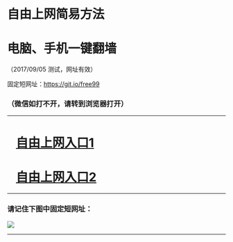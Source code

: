 ﻿# 自由上网简易方法

# 电脑、手机一键翻墙

（2017/09/05 测试，网址有效）

固定短网址：https://git.io/free99

### （微信如打不开，请转到浏览器打开）


***





# &nbsp;&nbsp; <a href="http://ft885127627.fwq-tz1001.xyz/fwqtz01.html?t=090500110323 " target="_blank">自由上网入口1</a>
# &nbsp;&nbsp; <a href="http://ft2575622757.fwq-tz1002.xyz/fwqtz02.html?t=090500117231 " target="_blank">自由上网入口2</a>
***

### 请记住下图中固定短网址：

<img src="https://s3-us-west-2.amazonaws.com/fwq-1001/yjfq-20170905okok.png" /> 


***

